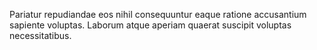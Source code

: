 Pariatur repudiandae eos nihil consequuntur eaque ratione accusantium sapiente voluptas.
Laborum atque aperiam quaerat suscipit voluptas necessitatibus.